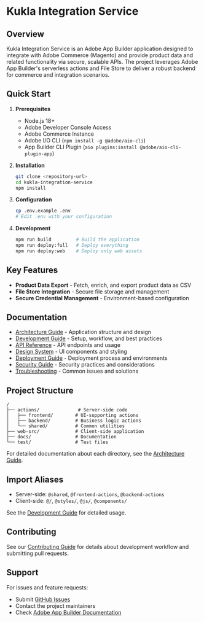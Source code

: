 # Kukla Integration Service

## Overview

Kukla Integration Service is an Adobe App Builder application designed to integrate with Adobe Commerce (Magento) and provide product data and related functionality via secure, scalable APIs. The project leverages Adobe App Builder's serverless actions and File Store to deliver a robust backend for commerce and integration scenarios.

## Quick Start

1. **Prerequisites**
   - Node.js 18+
   - Adobe Developer Console Access
   - Adobe Commerce Instance
   - Adobe I/O CLI (`npm install -g @adobe/aio-cli`)
   - App Builder CLI Plugin (`aio plugins:install @adobe/aio-cli-plugin-app`)

2. **Installation**
   ```bash
   git clone <repository-url>
   cd kukla-integration-service
   npm install
   ```

3. **Configuration**
   ```bash
   cp .env.example .env
   # Edit .env with your configuration
   ```

4. **Development**
   ```bash
   npm run build         # Build the application
   npm run deploy:full   # Deploy everything
   npm run deploy:web    # Deploy only web assets
   ```

## Key Features

- **Product Data Export** - Fetch, enrich, and export product data as CSV
- **File Store Integration** - Secure file storage and management
- **Secure Credential Management** - Environment-based configuration

## Documentation

- [Architecture Guide](docs/architecture.md) - Application structure and design
- [Development Guide](docs/development.md) - Setup, workflow, and best practices
- [API Reference](docs/api-reference.md) - API endpoints and usage
- [Design System](docs/design-system.md) - UI components and styling
- [Deployment Guide](docs/deployment.md) - Deployment process and environments
- [Security Guide](docs/security.md) - Security practices and considerations
- [Troubleshooting](docs/troubleshooting.md) - Common issues and solutions

## Project Structure

```
/
├── actions/              # Server-side code
│   ├── frontend/        # UI-supporting actions
│   ├── backend/         # Business logic actions
│   └── shared/          # Common utilities
├── web-src/             # Client-side application
├── docs/                # Documentation
└── test/                # Test files
```

For detailed documentation about each directory, see the [Architecture Guide](docs/architecture.md).

## Import Aliases

- Server-side: `@shared`, `@frontend-actions`, `@backend-actions`
- Client-side: `@/`, `@styles/`, `@js/`, `@components/`

See the [Development Guide](docs/development.md) for detailed usage.

## Contributing

See our [Contributing Guide](docs/contributing.md) for details about development workflow and submitting pull requests.

## Support

For issues and feature requests:
- Submit [GitHub Issues](https://github.com/your-repo/issues)
- Contact the project maintainers
- Check [Adobe App Builder Documentation](https://developer.adobe.com/app-builder/)
